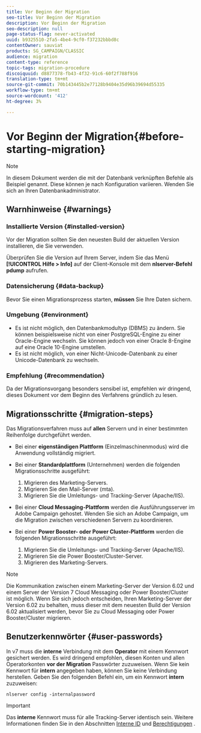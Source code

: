 ```yaml
---
title: Vor Beginn der Migration
seo-title: Vor Beginn der Migration
description: Vor Beginn der Migration
seo-description: null
page-status-flag: never-activated
uuid: b9325510-2fa5-4be4-9cf0-f37232bbbd8c
contentOwner: sauviat
products: SG_CAMPAIGN/CLASSIC
audience: migration
content-type: reference
topic-tags: migration-procedure
discoiquuid: d8877378-fb43-4f32-91c6-60f2f788f916
translation-type: tm+mt
source-git-commit: 70b143445b2e77128b9404e35d96b39694d55335
workflow-type: tm+mt
source-wordcount: '412'
ht-degree: 3%

---
```



# Vor Beginn der Migration{#before-starting-migration}

>[!NOTE]
>
>In diesem Dokument werden die mit der Datenbank verknüpften Befehle als Beispiel genannt. Diese können je nach Konfiguration variieren. Wenden Sie sich an Ihren Datenbankadministrator.

## Warnhinweise {#warnings}

### Installierte Version {#installed-version}

Vor der Migration sollten Sie den neuesten Build der aktuellen Version installieren, die Sie verwenden.

Überprüfen Sie die Version auf Ihrem Server, indem Sie das Menü **[!UICONTROL Hilfe > Info]** auf der Client-Konsole mit dem **nlserver-Befehl pdump** aufrufen.

### Datensicherung {#data-backup}

Bevor Sie einen Migrationsprozess starten, **müssen** Sie Ihre Daten sichern.

### Umgebung {#environment}

* Es ist nicht möglich, den Datenbankmodultyp (DBMS) zu ändern. Sie können beispielsweise nicht von einer PostgreSQL-Engine zu einer Oracle-Engine wechseln. Sie können jedoch von einer Oracle 8-Engine auf eine Oracle 10-Engine umstellen.
* Es ist nicht möglich, von einer Nicht-Unicode-Datenbank zu einer Unicode-Datenbank zu wechseln.

### Empfehlung {#recommendation}

Da der Migrationsvorgang besonders sensibel ist, empfehlen wir dringend, dieses Dokument vor dem Beginn des Verfahrens gründlich zu lesen.

## Migrationsschritte {#migration-steps}

Das Migrationsverfahren muss auf **allen** Servern und in einer bestimmten Reihenfolge durchgeführt werden.

* Bei einer **eigenständigen Plattform** (Einzelmaschinenmodus) wird die Anwendung vollständig migriert.
* Bei einer **Standardplattform** (Unternehmen) werden die folgenden Migrationsschritte ausgeführt:

   1. Migrieren des Marketing-Servers.
   1. Migrieren Sie den Mail-Server (mta).
   1. Migrieren Sie die Umleitungs- und Tracking-Server (Apache/IIS).

* Bei einer **Cloud Messaging-Plattform** werden die Ausführungsserver im Adobe Campaign gehostet. Wenden Sie sich an Adobe Campaign, um die Migration zwischen verschiedenen Servern zu koordinieren.
* Bei einer **Power Booster- oder Power Cluster-Plattform** werden die folgenden Migrationsschritte ausgeführt:

   1. Migrieren Sie die Umleitungs- und Tracking-Server (Apache/IIS).
   1. Migrieren Sie die Power Booster/Cluster-Server.
   1. Migrieren des Marketing-Servers.

>[!NOTE]
>
>Die Kommunikation zwischen einem Marketing-Server der Version 6.02 und einem Server der Version 7 Cloud Messaging oder Power Booster/Cluster ist möglich. Wenn Sie sich jedoch entscheiden, Ihren Marketing-Server der Version 6.02 zu behalten, muss dieser mit dem neuesten Build der Version 6.02 aktualisiert werden, bevor Sie zu Cloud Messaging oder Power Booster/Cluster migrieren.

## Benutzerkennwörter {#user-passwords}

In v7 muss die **interne** Verbindung mit dem **Operator** mit einem Kennwort gesichert werden. Es wird dringend empfohlen, diesen Konten und allen Operatorkonten **vor der Migration** Passwörter zuzuweisen. Wenn Sie kein Kennwort für **intern** angegeben haben, können Sie keine Verbindung herstellen. Geben Sie den folgenden Befehl ein, um ein Kennwort **intern** zuzuweisen:

```
nlserver config -internalpassword
```

>[!IMPORTANT]
>
>Das **interne** Kennwort muss für alle Tracking-Server identisch sein. Weitere Informationen finden Sie in den Abschnitten [Interne ID](../../installation/using/campaign-server-configuration.md#internal-identifier) und [Berechtigungen](../../platform/using/access-management.md#about-permissions) .

